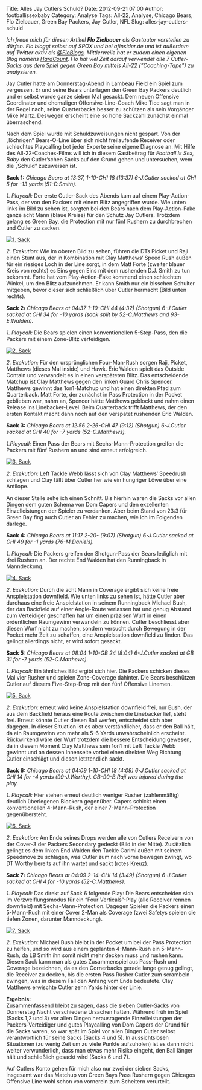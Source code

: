 Title: Alles Jay Cutlers Schuld?
Date: 2012-09-21 07:00
Author: footballissexbaby
Category: Analyse
Tags: All-22, Analyse, Chicago Bears, Flo Zielbauer, Green Bay Packers, Jay Cutler, NFL
Slug: alles-jay-cutlers-schuld

*Ich freue mich für diesen Artikel **Flo Zielbauer** als Gastautor
vorstellen zu dürfen. Flo bloggt selbst auf SPOX und bei afinsider.de
und ist außerdem auf Twitter aktiv als [@FloBlogs][]. Mittlerweile hat
er zudem einen eigenen Blog namens [HardCount][]. Flo hat viel Zeit
darauf verwendet alle 7 Cutler-Sacks aus dem Spiel gegen Green Bay
mittels All-22 ("Coaching-Tape") zu analysieren.*

Jay Cutler hatte am Donnerstag-Abend in Lambeau Field ein Spiel zum
vergessen. Er und seine Bears unterlagen den Green Bay Packers deutlich
und er selbst wurde ganze sieben Mal gesackt. Dem neuen Offensive
Coordinator und ehemaligen Offensive-Line-Coach Mike Tice sagt man in
der Regel nach, seine Quarterbacks besser zu schützen als sein Vorgänger
Mike Martz. Deswegen erscheint eine so hohe Sackzahl zunächst einmal
überraschend.

Nach dem Spiel wurde mit Schuldzuweisungen nicht gespart. Von der
„löchrigen“ Bears-O-Line über sich nicht freilaufende Receiver oder
schlechtes Playcalling bot jeder Experte seine eigene Diagnose an. Mit
Hilfe des All-22-Coaches-Films will ich in diesem Gastbeitrag für
*Football Is Sex, Baby* den Cutler’schen Sacks auf den Grund gehen und
untersuchen, wem die „Schuld“ zuzuweisen ist.

**Sack 1:** *Chicago Bears at 13:37, 1-10-CHI 18 (13:37) 6-J.Cutler
sacked at CHI 5 for -13 yards (51-D.Smith).*

*1. Playcall:* Der erste Cutler-Sack des Abends kam auf einem
Play-Action-Pass, der von den Packers mit einem Blitz angegriffen wurde.
Wie unten links im Bild zu sehen ist, sorgten bei den Bears nach dem
Play-Action-Fake ganze acht Mann (blaue Kreise) für den Schutz Jay
Cutlers. Trotzdem gelang es Green Bay, die Protection mit nur fünf
Rushern zu durchbrechen und Cutler zu sacken.

[![1. Sack](|filename|/images/sack1-300x169.png)](|filename|/images/sack1.png)

*2. Exekution:* Wie im oberen Bild zu sehen, führen die DTs Picket und
Raji einen Stunt aus, der in Kombination mit Clay Matthews‘ Speed Rush
außen für ein riesiges Loch in der Line sorgt, in dem Matt Forte
(zweiter blauer Kreis von rechts) es Eins gegen Eins mit dem rushenden
D.J. Smith zu tun bekommt. Forte hat vom Play-Action-Fake kommend einen
schlechten Winkel, um den Blitz aufzunehmen. Er kann Smith nur ein
bisschen Schulter mitgeben, bevor dieser sich schließlich über Cutler
hermacht (Bild unten rechts).

**Sack 2:** *Chicago Bears at 04:37 1-10-CHI 44 (4:32) (Shotgun)
6-J.Cutler sacked at CHI 34 for -10 yards (sack split by 52-C.Matthews
and 93-E.Walden).*

*1. Playcall:* Die Bears spielen einen konventionellen 5-Step-Pass, den
die Packers mit einem Zone-Blitz verteidigen.

[![2. Sack](|filename|/images/sack2-300x169.png)](|filename|/images/sack2.png)

*2. Exekution:* Für den ursprünglichen Four-Man-Rush sorgen Raji,
Picket, Matthews (dieses Mal inside) und Hawk. Eric Walden spielt das
Outside Contain und verwandelt es in einen verspäteten Blitz. Das
entscheidende Matchup ist Clay Matthews gegen den linken Guard Chris
Spencer. Matthews gewinnt das 1on1-Matchup und hat einen direkten Pfad
zum Quarterback. Matt Forte, der zunächst in Pass Protection in der
Pocket geblieben war, nahm an, Spencer hätte Matthews geblockt und nahm
einen Release ins Linebacker-Level. Beim Quarterback trifft Matthews,
der den ersten Kontakt macht dann noch auf den verspätet rushenden Eric
Walden.

**Sack 3:** *Chicago Bears at 12:56 2-26-CHI 47 (9:12) (Shotgun)
6-J.Cutler sacked at CHI 40 for -7 yards (52-C.Matthews).*

*1.Playcall:* Einen Pass der Bears mit Sechs-Mann-Protection greifen die
Packers mit fünf Rushern an und sind erneut erfolgreich.

[![3. Sack](|filename|/images/sack3-300x169.png)](|filename|/images/sack3.png)

*2. Exekution:* Left Tackle Webb lässt sich von Clay Matthews‘ Speedrush
schlagen und Clay fällt über Cutler her wie ein hungriger Löwe über eine
Antilope.

An dieser Stelle sehe ich einen Schnitt. Bis hierhin waren die Sacks vor
allen Dingen dem guten Schema von Dom Capers und den exzellenten
Einzelleistungen der Spieler zu verdanken. Aber beim Stand von 23:3 für
Green Bay fing auch Cutler an Fehler zu machen, wie ich im Folgenden
darlege.

**Sack 4:** *Chicago Bears at 11:17 2-20- (9:07) (Shotgun) 6-J.Cutler
sacked at CHI 49 for -1 yards (76-M.Daniels).*

*1. Playcall:* Die Packers greifen den Shotgun-Pass der Bears lediglich
mit drei Rushern an. Der rechte End Walden hat den Runningback in
Manndeckung.

[![4. Sack](|filename|/images/sack4-300x169.png)](|filename|/images/sack4.png)

*2. Exekution:* Durch die acht Mann in Coverage ergibt sich keine freie
Anspielstation downfield. Wie unten links zu sehen ist, hätte Cutler
aber durchaus eine freie Anspielstation in seinem Runningback Michael
Bush, der das Backfield auf einer Angle-Route verlassen hat und genug
Abstand zum Verteidiger geschaffen hat um einen präzisen Wurf in einen
ordentlichen Raumgewinn verwandeln zu können. Cutler beschliesst aber
diesen Wurf nicht zu machen, sondern versucht durch Bewegung in der
Pocket mehr Zeit zu schaffen, eine Anspielstation downfield zu finden.
Das gelingt allerdings nicht, er wird sofort gesackt.

**Sack 5:** *Chicago Bears at 08:04 1-10-GB 24 (8:04) 6-J.Cutler sacked
at GB 31 for -7 yards (52-C.Matthews).*

*1. Playcall:* Ein ähnliches Bild ergibt sich hier. Die Packers schicken
dieses Mal vier Rusher und spielen Zone-Coverage dahinter. Die Bears
beschützen Cutler auf diesem Five-Step-Drop mit den fünf Offensive
Linemen.

[![5. Sack](|filename|/images/sack5-240x300.png)](|filename|/images/sack5.png)

*2. Exekution:* erneut wird keine Anspielstation downfield frei, nur
Bush, der aus dem Backfield heraus eine Route zwischen die Linebacker
lief, steht frei. Erneut könnte Cutler diesen Ball werfen, entscheidet
sich aber dagegen. In dieser Situation ist es aber verständlicher, dass
er den Ball hält, da ein Raumgewinn von mehr als 5-6 Yards
unwahrscheinlich erscheint. Rückwirkend wäre der Wurf trotzdem die
bessere Entscheidung gewesen, da in diesem Moment Clay Matthews sein
1on1 mit Left Tackle Webb gewinnt und an dessen Innenseite vorbei einen
direkten Weg Richtung Cutler einschlägt und diesen letztendlich sackt.

**Sack 6:** *Chicago Bears at 04:09 1-10-CHI 18 (4:09) 6-J.Cutler sacked
at CHI 14 for -4 yards (99-J.Worthy). GB-90-B.Raji was injured during
the play.*

*1. Playcall:* Hier stehen erneut deutlich weniger Rusher (zahlenmäßig)
deutlich überlegenen Blockern gegenüber. Capers schickt einen
konventionellen 4-Mann-Rush, der einer 7-Mann-Protection gegenübersteht.

[![6. Sack](|filename|/images/sack6-240x300.png)](|filename|/images/sack6.png)

*2. Exekution:* Am Ende seines Drops werden alle von Cutlers Receivern
von der Cover-3 der Packers Secondary gedeckt (Bild in der Mitte).
Zusätzlich gelingt es dem linken End Walden den Tackle Carimi außen mit
seinem Speedmove zu schlagen, was Cutler zum nach vorne bewegen zwingt,
wo DT Worthy bereits auf ihn wartet und sackt (rotes Kreuz).

**Sack 7:** *Chicago Bears at 04:09 2-14-CHI 14 (3:49) (Shotgun)
6-J.Cutler sacked at CHI 4 for -10 yards (52-C.Matthews).*

*1. Playcall:* Das direkt auf Sack 6 folgende Play: Die Bears
entscheiden sich im Verzweiflungsmodus für ein “Four Verticals”-Play
(alle Receiver rennen downfield) mit Sechs-Mann-Protection. Dagegen
Spielen die Packers einen 5-Mann-Rush mit einer Cover 2-Man als Coverage
(zwei Safetys spielen die tiefen Zonen, darunter Manndeckung).

[![7. Sack](|filename|/images/sack7-240x300.png)](|filename|/images/sack7.png)

*2. Exekution:* Michael Bush bleibt in der Pocket um bei der Pass
Protection zu helfen, und so wird aus einem geplanten 4-Mann-Rush ein
5-Mann-Rush, da LB Smith ihn somit nicht mehr decken muss und rushen
kann. Diesen Sack kann man als gutes Zusammenspiel aus Pass-Rush und
Coverage bezeichnen, da es den Cornerbacks gerade lange genug gelingt,
die Receiver zu decken, bis die ersten Pass Rusher Cutler zum scrambeln
zwingen, was in diesem Fall den Anfang vom Ende bedeutete. Clay Matthews
erwischte Cutler zehn Yards hinter der Linie.

**Ergebnis:**  
Zusammenfassend bleibt zu sagen, dass die sieben Cutler-Sacks von
Donnerstag Nacht verschiedene Ursachen hatten. Während früh im Spiel
(Sacks 1,2 und 3) vor allen Dingen herausragende Einzelleistungen der
Packers-Verteidiger und gutes Playcalling von Dom Capers der Grund für
die Sacks waren, so war spät im Spiel vor allen Dingen Cutler selbst
verantwortlich für seine Sacks (Sacks 4 und 5). In aussichtslosen
Situationen (zu wenig Zeit um zu viele Punkte aufzuholen) ist es dann
nicht weiter verwunderlich, dass man etwas mehr Risiko eingeht, den Ball
länger hält und schließlich gesackt wird (Sacks 6 und 7).

Auf Cutlers Konto gehen für mich also nur zwei der sieben Sacks,
insgesamt war das Matchup von Green Bays Pass Rushern gegen Chicagos
Offensive Line wohl schon von vornerein zum Scheitern verurteilt.

  [@FloBlogs]: https://twitter.com/FloBlogs
  [HardCount]: http://hardcount.wordpress.com
